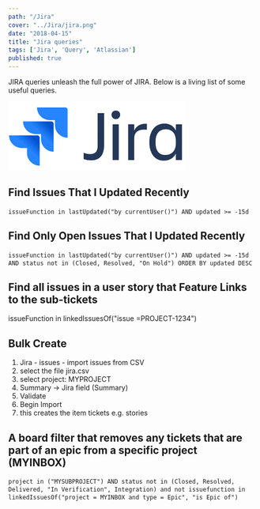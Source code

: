 ```yaml
---
path: "/Jira"
cover: "../Jira/jira.png"
date: "2018-04-15"
title: "Jira queries"
tags: ['Jira', 'Query', 'Atlassian']
published: true
---
```


JIRA queries unleash the full power of JIRA.
Below is a living list of some useful queries.

![Jira](jira.png)

## Find Issues That I Updated Recently
```
issueFunction in lastUpdated("by currentUser()") AND updated >= -15d 
```

## Find Only Open Issues That I Updated Recently
```
issueFunction in lastUpdated("by currentUser()") AND updated >= -15d AND status not in (Closed, Resolved, "On Hold") ORDER BY updated DESC
```



## Find all issues in a user story that Feature Links to the sub-tickets
issueFunction in linkedIssuesOf("issue =PROJECT-1234")


## Bulk Create

1. Jira - issues - import issues from CSV
2. select the file jira.csv
3. select project: MYPROJECT
4. Summary → Jira field (Summary)
5. Validate
6. Begin Import
7. this creates the item tickets e.g. stories

## A board filter that removes any tickets that are part of an epic from a specific project  (MYINBOX)
```
project in ("MYSUBPROJECT") AND status not in (Closed, Resolved, Delivered, "In Verification", Integration) and not issuefunction in linkedIssuesOf("project = MYINBOX and type = Epic", "is Epic of")
```

